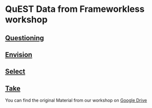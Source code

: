# QuEST Data from Frameworkless workshop

## [Questioning](https://github.com/frameworkless-movement/manifesto/blob/master/QuEST/Question.svg)

## [Envision](https://github.com/frameworkless-movement/manifesto/blob/master/QuEST/Italian/ENVISION.MD)

## [Select](https://github.com/frameworkless-movement/manifesto/blob/master/QuEST/Italian/SELECT.MD)


## [Take](https://docs.google.com/spreadsheets/d/15DaeSvxpRwXG9UFfTagVRSl-JqjqLv_15_UzFeUsiW4/edit?usp=sharing)

You can find the original Material from our workshop on [Google Drive](https://drive.google.com/drive/folders/1toegTODc3ED_YO7ND81MUE4ZtOkqks_m?usp=sharing)